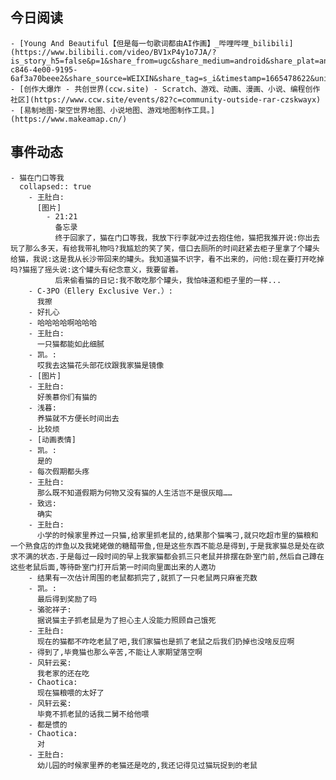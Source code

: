 ## 今日阅读
	- [Young And Beautiful【但是每一句歌词都由AI作画】_哔哩哔哩_bilibili](https://www.bilibili.com/video/BV1xP4y1o7JA/?is_story_h5=false&p=1&share_from=ugc&share_medium=android&share_plat=android&share_session_id=88d22b77-c846-4e00-9195-6af3a70beee2&share_source=WEIXIN&share_tag=s_i&timestamp=1665478622&unique_k=vmcK7ZC)
	- [创作大爆炸 - 共创世界(ccw.site) - Scratch、游戏、动画、漫画、小说、编程创作社区](https://www.ccw.site/events/82?c=community-outside-rar-czskwayx)
	- [易制地图-架空世界地图、小说地图、游戏地图制作工具。](https://www.makeamap.cn/)
## 事件动态
	- 猫在门口等我
	  collapsed:: true
		- 王肚白:
		  [图片]
			- 21:21
			  备忘录
			  终于回家了，猫在门口等我，我放下行李就冲过去抱住他，猫把我推开说:你出去玩了那么多天，有给我带礼物吗?我尴尬的笑了笑，借口去厕所的时间赶紧去柜子里拿了个罐头给猫，我说:这是我从长沙带回来的罐头。我知道猫不识字，看不出来的，问他:现在要打开吃掉吗?猫摇了摇头说:这个罐头有纪念意义，我要留着。
			  后来偷看猫的日记:我不敢吃那个罐头，我怕味道和柜子里的一样...
		- C-3PO（Ellery Exclusive Ver.）:
		  我擦
		- 好扎心
		- 哈哈哈哈啊哈哈哈
		- 王肚白:
		  一只猫都能如此细腻
		- 凯。:
		  哎我去这猫花头部花纹跟我家猫是镜像
		- [图片]
		- 王肚白:
		  好羡慕你们有猫的
		- 浅暮:
		  养猫就不方便长时间出去
		- 比较烦
		- [动画表情]
		- 凯。:
		  是的
		- 每次假期都头疼
		- 王肚白:
		  那么既不知道假期为何物又没有猫的人生活岂不是很灰暗……
		- 致远:
		  确实
		- 王肚白:
		  小学的时候家里养过一只猫,给家里抓老鼠的,结果那个猫嘴刁,就只吃超市里的猫粮和一个熟食店的炸鱼以及我姥姥做的糖醋带鱼,但是这些东西不能总是得到,于是我家猫总是处在欲求不满的状态.于是每过一段时间的早上我家猫都会抓三只老鼠并排摆在卧室门前,然后自己蹲在这些老鼠后面,等待卧室门打开后第一时间向里面出来的人邀功
		- 结果有一次估计周围的老鼠都抓完了,就抓了一只老鼠两只麻雀充数
		- 凯。:
		  最后得到奖励了吗
		- 骆驼祥子:
		  据说猫主子抓老鼠是为了担心主人没能力照顾自己饿死
		- 王肚白:
		  现在的猫都不咋吃老鼠了吧,我们家猫也是抓了老鼠之后我们扔掉也没啥反应啊
		- 得到了,毕竟猫也那么辛苦,不能让人家期望落空啊
		- 风轩云冕:
		  我老家的还在吃
		- Chaotica:
		  现在猫粮喂的太好了
		- 风轩云冕:
		  毕竟不抓老鼠的话我二舅不给他喂
		- 都是惯的
		- Chaotica:
		  对
		- 王肚白:
		  幼儿园的时候家里养的老猫还是吃的,我还记得见过猫玩捉到的老鼠
